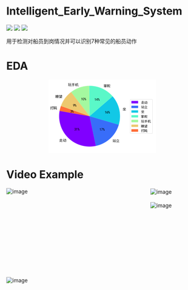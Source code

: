 # Intelligent_Early_Warning_System
![](https://img.shields.io/badge/build-passing-brightgreen) ![](https://img.shields.io/badge/author-ddmm-orange) ![](https://img.shields.io/badge/license-MIT-green)

用于检测对船员到岗情况并可以识别7种常见的船员动作

# EDA 
<div  align="center">    
  <img src="https://github.com/ddmm2020/Intelligent_Early_Warning_System/blob/master/images/action.png"  alt="image" align=center />
</div>


# Video Example
<div  align="left">    
  <img src="./images/action_gif1.gif" width = "380" height = "235"  alt="image" align=left />
  <img src="./images/action_gif2.gif" width = "380" height = "235"  alt="image" align=center />
</div>
<br> 
<div  align="left">    
  <img src="./images/action_gif3.gif" width = "380" height = "235"  alt="image" align=left />
  
  <img src="./images/action_gif4.gif" width = "380" height = "235"  alt="image" align=center />
</div>
